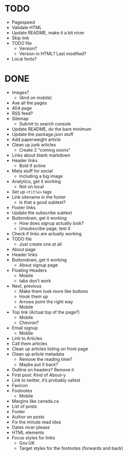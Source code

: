 # TODO

- Pagespeed
- Validate HTML
- Update README, make it a bit nicer
- Skip link
- TODO file
  - Version?
  - Version in HTML? Last modified?
- Local fonts?

# DONE

- Images?
  - (And on mobile)
- Axe all the pages
- 404 page
- RSS feed?
- Sitemap
  - Submit to search console
- Update README, do the bare minimum
- Update the package.json stuff
- Add paperweight article
- Clean up junk articles
  - Create 2 "coming soons"
- Links about blank markdown
- Header links
  - Bold if active
- Meta stuff for social
  - Including a big image
- Analytics, get it working
  - Not on local
- Set up `<title>` tags
- Link sitename in the footer
  - Is that a good subtext?
- Footer links
- Update the subscribe subtext
- Buttondown, get it working
  - How does signup actually look?
  - Unsubscribe page, test it
- Check if links are actually working
- TODO file
  - Just create one at all
- About page
- Header links
- Buttondown, get it working
  - About signup page
- Floating Headers
  - Mobile
  - tabs don’t work
- Next, previous
  - Make them look more like buttons
  - Hook them up
  - Arrows point the right way
  - Mobile
- Top link (Actual top of the page?)
  - Mobile
  - Chevron?
- Email signup
  - Mobile
- Link to Articles
- Call them articles
- Clean up articles listing on front page
- Clean up article metadata
  - Remove the reading time?
  - Maybe put it back?
- Outline on headers? Remove it
- First post: Kind of About-y
- Link to twitter, it’s probably safest
- Favicon
- Footnotes
  - Mobile
- Margins like canada.ca
- List of posts
- Footer
- Author on posts
- Fix the minute read idea
- Dates nicer please
- HTML elements
- Focus styles for links
  - Gov.UK
  - Target styles for the footnotes (forwards and back)
